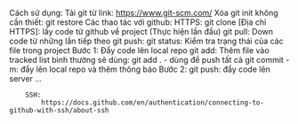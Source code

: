 Cách sử dụng:
    Tải git từ link: https://www.git-scm.com/
    Xóa git init không cần thiết:
        git restore
    Các thao tác với github:
        HTTPS:
            git clone [Địa chỉ HTTPS]: lấy code từ github về project (Thực hiện lần đầu)
            git pull: Down code từ những lần tiếp theo
            git push:
                git status: Kiểm tra trạng thái của các file trong project
                Bước 1: Đẩy code lên local repo
                    git add: Thêm file vào tracked list bình thường sẽ dùng: git add . - dùng để push tất cả
                    git commit -m: đẩy lên local repo và thêm thông báo
                Bước 2:
                    git push: đẩy code lên server ...
                    
        SSH:
            https://docs.github.com/en/authentication/connecting-to-github-with-ssh/about-ssh
        
